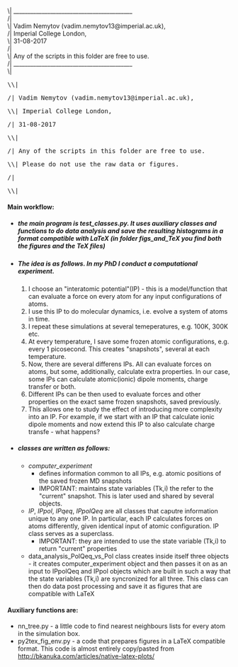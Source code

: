 ## <blockquote>
  <p> 
    <br>\| __________________________________________
    <br>/| 
    <br>\| Vadim Nemytov (vadim.nemytov13@imperial.ac.uk),
    <br>/| Imperial College London,
    <br>\| 31-08-2017
    <br>/|
    <br>\| Any of the scripts in this folder are free to use.
    <br>/| __________________________________________
    <br>\|
  </p>
</blockquote>
<pre>\\|                                                                    |/</pre>
<pre>/| Vadim Nemytov (vadim.nemytov13@imperial.ac.uk),                    |\\</pre>
<pre>\\| Imperial College London,                                           |/</pre>
<pre>/| 31-08-2017                                                         |\\</pre>
<pre>\\|                                                                    |/</pre>
<pre>/| Any of the scripts in this folder are free to use.                 |\\</pre>
<pre>\\| Please do not use the raw data or figures.                         |/</pre>
<pre>/|____________________________________________________________________|\\</pre>
<pre>\\|                                                                    |/</pre>

#### Main workflow:
- ##### the main program is test_classes.py. It uses auxiliary classes and functions to do data analysis and save the resulting histograms in a format compatible with LaTeX (in folder figs_and_TeX you find both the figures and the TeX files)
- ##### The idea is as follows. In my PhD I conduct a computational experiment.
  1. I choose an "interatomic potential"(IP) - this is a model/function that can evaluate a force on every atom for any input configurations of atoms.
  2. I use this IP to do molecular dynamics, i.e. evolve a system of atoms in time.
  3. I repeat these simulations at several temeperatures, e.g. 100K, 300K etc.
  4. At every temperature, I save some frozen atomic configurations, e.g. every 1 picosecond. This creates "snapshots", several at each temperature.
  5. Now, there are several differens IPs. All can evaluate forces on atoms, but some, additionally, calculate extra properties. In our case, some IPs can calculate atomic(ionic) dipole moments, charge transfer or both.
  6. Different IPs can be then used to evaluate forces and other properties on the exact same frozen snapshots, saved previously.
  7. This allows one to study the effect of introducing more complexity into an IP. For example, if we start with an IP that calculate ionic dipole moments and now extend this IP to also calculate charge transfe - what happens?
- ##### classes are written as follows:
  * *computer_experiment* 
    - defines information common to all IPs, e.g. atomic positions of the saved frozen MD snapshots
    - IMPORTANT: maintains state variables (Tk,i) the refer to the "current" snapshot. This is later used and shared by several objects.
  * *IP*, *IPpol*, *IPqeq*, *IPpolQeq* are all classes that caputre information unique to any one IP. In particular, each IP calculates forces on atoms differently, given identical input of atomic configuration. IP class serves as a superclass.
    - IMPORTANT: they are intended to use the state variable (Tk,i) to return "current" properties
  * data_analysis_PolQeq_vs_Pol class creates inside itself three objects - it creates computer_experiment object and then passes it on as an input to IPpolQeq and IPpol objects which are built in such a way that the state variables (Tk,i) are syncronized for all three. This class can then do data post processing and save it as figures that are compatible with LaTeX

#### Auxiliary functions are:
- nn_tree.py - a little code to find nearest neighbours lists for every atom in the simulation box.
- py2tex_fig_env.py - a code that prepares figures in a LaTeX compatible format. This code is almost entirely copy/pasted from http://bkanuka.com/articles/native-latex-plots/
